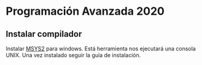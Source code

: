 # Programación Avanzada 2020

## Instalar compilador

Instalar [MSYS2](https://www.msys2.org/) para windows. Está herramienta nos ejecutará una consola UNIX. Una vez instalado seguir la guía de instalación.
